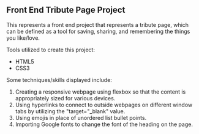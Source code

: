 ## Front End Tribute Page Project


This represents a front end project that represents a tribute page, which can be defined as a tool for saving, sharing, and remembering the things you like/love.

Tools utilized to create this project:

 - HTML5
 - CSS3

Some techniques/skills displayed include:

 1. Creating a responsive webpage using flexbox so that the content is appropriately sized for various devices.
 2. Using hyperlinks to connect to outside webpages on different window tabs by utilizing the "target="_blank" value.
 3. Using emojis in place of unordered list bullet points.
 4. Importing Google fonts to change the font of the heading on the page.
